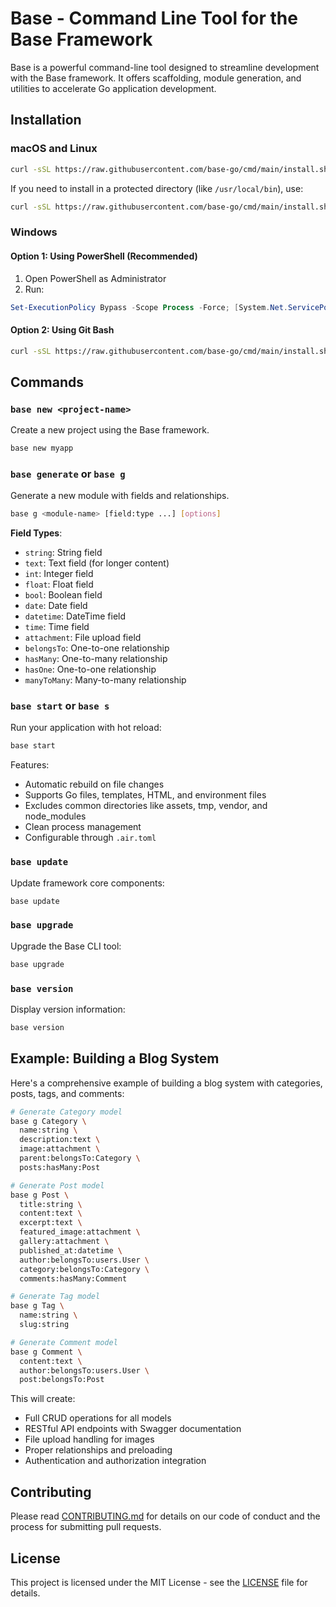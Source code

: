 # Base - Command Line Tool for the Base Framework

Base is a powerful command-line tool designed to streamline development with the Base framework.
It offers scaffolding, module generation, and utilities to accelerate Go application development.

## Installation

### macOS and Linux

```bash
curl -sSL https://raw.githubusercontent.com/base-go/cmd/main/install.sh | bash
```

If you need to install in a protected directory (like `/usr/local/bin`), use:

```bash
curl -sSL https://raw.githubusercontent.com/base-go/cmd/main/install.sh | sudo bash
```

### Windows

#### Option 1: Using PowerShell (Recommended)

1. Open PowerShell as Administrator
2. Run:
```powershell
Set-ExecutionPolicy Bypass -Scope Process -Force; [System.Net.ServicePointManager]::SecurityProtocol = [System.Net.ServicePointManager]::SecurityProtocol -bor 3072; iex ((New-Object System.Net.WebClient).DownloadString('https://raw.githubusercontent.com/base-go/cmd/main/install.ps1'))
```

#### Option 2: Using Git Bash

```bash
curl -sSL https://raw.githubusercontent.com/base-go/cmd/main/install.sh | bash
```

## Commands

### `base new <project-name>`

Create a new project using the Base framework.

```bash
base new myapp
```

### `base generate` or `base g`

Generate a new module with fields and relationships.

```bash
base g <module-name> [field:type ...] [options]
```

**Field Types**:
- `string`: String field
- `text`: Text field (for longer content)
- `int`: Integer field
- `float`: Float field
- `bool`: Boolean field
- `date`: Date field
- `datetime`: DateTime field
- `time`: Time field
- `attachment`: File upload field
- `belongsTo`: One-to-one relationship
- `hasMany`: One-to-many relationship
- `hasOne`: One-to-one relationship
- `manyToMany`: Many-to-many relationship

### `base start` or `base s`

Run your application with hot reload:

```bash
base start
```

Features:
- Automatic rebuild on file changes
- Supports Go files, templates, HTML, and environment files
- Excludes common directories like assets, tmp, vendor, and node_modules
- Clean process management
- Configurable through `.air.toml`

### `base update`

Update framework core components:

```bash
base update
```

### `base upgrade`

Upgrade the Base CLI tool:

```bash
base upgrade
```

### `base version`

Display version information:

```bash
base version
```

## Example: Building a Blog System

Here's a comprehensive example of building a blog system with categories, posts, tags, and comments:

```bash
# Generate Category model
base g Category \
  name:string \
  description:text \
  image:attachment \
  parent:belongsTo:Category \
  posts:hasMany:Post

# Generate Post model
base g Post \
  title:string \
  content:text \
  excerpt:text \
  featured_image:attachment \
  gallery:attachment \
  published_at:datetime \
  author:belongsTo:users.User \
  category:belongsTo:Category \
  comments:hasMany:Comment

# Generate Tag model
base g Tag \
  name:string \
  slug:string

# Generate Comment model
base g Comment \
  content:text \
  author:belongsTo:users.User \
  post:belongsTo:Post
```

This will create:
- Full CRUD operations for all models
- RESTful API endpoints with Swagger documentation
- File upload handling for images
- Proper relationships and preloading
- Authentication and authorization integration

## Contributing

Please read [CONTRIBUTING.md](CONTRIBUTING.md) for details on our code of conduct and the process for submitting pull requests.

## License

This project is licensed under the MIT License - see the [LICENSE](LICENSE) file for details.
